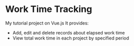 # Work Time Tracking
My tutorial project on Vue.js
It provides:
- Add, edit and delete records about elapsed work time
- View total work time in each project by specified period

